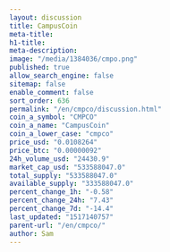 ```yaml
---
layout: discussion
title: CampusCoin
meta-title: 
h1-title: 
meta-description: 
image: "/media/1384036/cmpo.png"
published: true
allow_search_engine: false
sitemap: false
enable_comment: false
sort_order: 636
permalink: "/en/cmpco/discussion.html"
coin_a_symbol: "CMPCO"
coin_a_name: "CampusCoin"
coin_a_lower_case: "cmpco"
price_usd: "0.0108264"
price_btc: "0.00000092"
24h_volume_usd: "24430.9"
market_cap_usd: "533588047.0"
total_supply: "533588047.0"
available_supply: "333588047.0"
percent_change_1h: "-0.58"
percent_change_24h: "7.43"
percent_change_7d: "-14.4"
last_updated: "1517140757"
parent-url: "/en/cmpco/"
author: Sam
---
```


